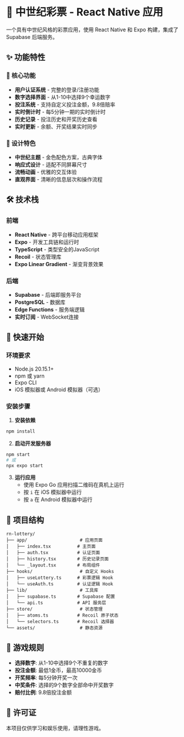 # 🏰 中世纪彩票 - React Native 应用

一个具有中世纪风格的彩票应用，使用 React Native 和 Expo 构建，集成了 Supabase 后端服务。

## ✨ 功能特性

### 🎯 核心功能
- **用户认证系统** - 完整的登录/注册功能
- **数字选择界面** - 从1-10中选择9个幸运数字
- **投注系统** - 支持自定义投注金额，9.8倍赔率
- **实时倒计时** - 每5分钟一期的实时倒计时
- **历史记录** - 投注历史和开奖历史查看
- **实时更新** - 余额、开奖结果实时同步

### 🎨 设计特色
- **中世纪主题** - 金色配色方案，古典字体
- **响应式设计** - 适配不同屏幕尺寸
- **流畅动画** - 优雅的交互体验
- **直观界面** - 清晰的信息层次和操作流程

## 🛠 技术栈

### 前端
- **React Native** - 跨平台移动应用框架
- **Expo** - 开发工具链和运行时
- **TypeScript** - 类型安全的JavaScript
- **Recoil** - 状态管理库
- **Expo Linear Gradient** - 渐变背景效果

### 后端
- **Supabase** - 后端即服务平台
- **PostgreSQL** - 数据库
- **Edge Functions** - 服务端逻辑
- **实时订阅** - WebSocket连接

## 🚀 快速开始

### 环境要求
- Node.js 20.15.1+
- npm 或 yarn
- Expo CLI
- iOS 模拟器或 Android 模拟器（可选）

### 安装步骤

1. **安装依赖**
```bash
npm install
```

2. **启动开发服务器**
```bash
npm start
# 或
npx expo start
```

3. **运行应用**
   - 使用 Expo Go 应用扫描二维码在真机上运行
   - 按 `i` 在 iOS 模拟器中运行
   - 按 `a` 在 Android 模拟器中运行

## 📁 项目结构

```
rn-lottery/
├── app/                    # 应用页面
│   ├── index.tsx          # 主页面
│   ├── auth.tsx           # 认证页面
│   ├── history.tsx        # 历史记录页面
│   └── _layout.tsx        # 布局组件
├── hooks/                  # 自定义 Hooks
│   ├── useLottery.ts      # 彩票逻辑 Hook
│   └── useAuth.ts         # 认证逻辑 Hook
├── lib/                    # 工具库
│   ├── supabase.ts        # Supabase 配置
│   └── api.ts             # API 服务层
├── store/                  # 状态管理
│   ├── atoms.ts           # Recoil 原子状态
│   └── selectors.ts       # Recoil 选择器
└── assets/                 # 静态资源
```

## 🎯 游戏规则

- **选择数字**: 从1-10中选择9个不重复的数字
- **投注金额**: 最低1金币，最高10000金币
- **开奖频率**: 每5分钟开奖一次
- **中奖条件**: 选择的9个数字全部命中开奖数字
- **赔付比例**: 9.8倍投注金额

## 📄 许可证

本项目仅供学习和娱乐使用，请理性游戏。
